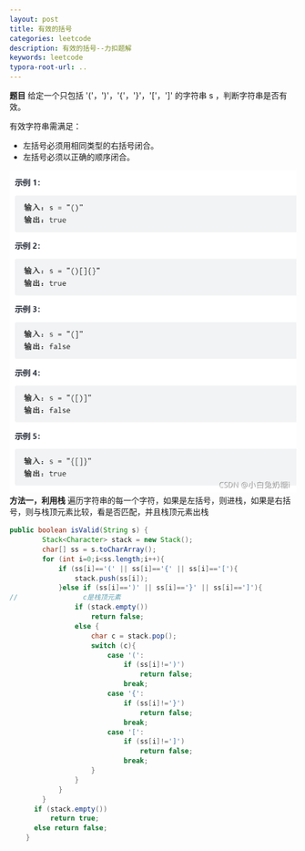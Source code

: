 ```yaml
---
layout: post
title: 有效的括号
categories: leetcode
description: 有效的括号--力扣题解
keywords: leetcode
typora-root-url: ..
---
```


﻿**题目**
给定一个只包括 '('，')'，'{'，'}'，'['，']' 的字符串 s ，判断字符串是否有效。

有效字符串需满足：

- 左括号必须用相同类型的右括号闭合。
- 左括号必须以正确的顺序闭合。

![img](/images/posts/valid-bracket/385680d49dba467d8b0de0527bee9078.png)
**方法一，利用栈**
遍历字符串的每一个字符，如果是左括号，则进栈，如果是右括号，则与栈顶元素比较，看是否匹配，并且栈顶元素出栈

```java
public boolean isValid(String s) {
        Stack<Character> stack = new Stack();
        char[] ss = s.toCharArray();
        for (int i=0;i<ss.length;i++){
            if (ss[i]=='(' || ss[i]=='{' || ss[i]=='['){
                stack.push(ss[i]);
            }else if (ss[i]==')' || ss[i]=='}' || ss[i]==']'){
//                c是栈顶元素
                if (stack.empty())
                    return false;
                else {
                    char c = stack.pop();
                    switch (c){
                        case '(':
                            if (ss[i]!=')')
                                return false;
                            break;
                        case '{':
                            if (ss[i]!='}')
                                return false;
                            break;
                        case '[':
                            if (ss[i]!=']')
                                return false;
                            break;
                    }
                }
            }
        }
      if (stack.empty())
          return true;
      else return false;
    }
```